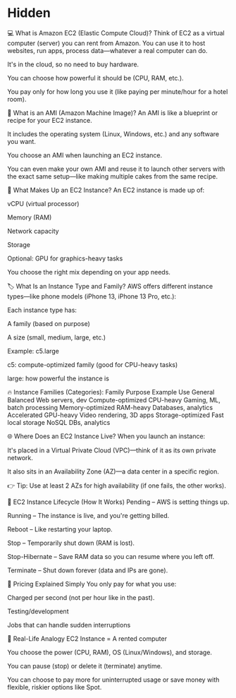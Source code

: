 # Hidden
💻 What is Amazon EC2 (Elastic Compute Cloud)?
Think of EC2 as a virtual computer (server) you can rent from Amazon. You can use it to host websites, run apps, process data—whatever a real computer can do.

It's in the cloud, so no need to buy hardware.

You can choose how powerful it should be (CPU, RAM, etc.).

You pay only for how long you use it (like paying per minute/hour for a hotel room).

🧱 What is an AMI (Amazon Machine Image)?
An AMI is like a blueprint or recipe for your EC2 instance.

It includes the operating system (Linux, Windows, etc.) and any software you want.

You choose an AMI when launching an EC2 instance.

You can even make your own AMI and reuse it to launch other servers with the exact same setup—like making multiple cakes from the same recipe.

🧩 What Makes Up an EC2 Instance?
An EC2 instance is made up of:

vCPU (virtual processor)

Memory (RAM)

Network capacity

Storage

Optional: GPU for graphics-heavy tasks

You choose the right mix depending on your app needs.

🏷️ What Is an Instance Type and Family?
AWS offers different instance types—like phone models (iPhone 13, iPhone 13 Pro, etc.):

Each instance type has:

A family (based on purpose)

A size (small, medium, large, etc.)

Example:
c5.large

c5: compute-optimized family (good for CPU-heavy tasks)

large: how powerful the instance is

🔥 Instance Families (Categories):
Family	Purpose	Example Use
General	Balanced	Web servers, dev
Compute-optimized	CPU-heavy	Gaming, ML, batch processing
Memory-optimized	RAM-heavy	Databases, analytics
Accelerated	GPU-heavy	Video rendering, 3D apps
Storage-optimized	Fast local storage	NoSQL DBs, analytics

🌐 Where Does an EC2 Instance Live?
When you launch an instance:

It's placed in a Virtual Private Cloud (VPC)—think of it as its own private network.

It also sits in an Availability Zone (AZ)—a data center in a specific region.

👉 Tip: Use at least 2 AZs for high availability (if one fails, the other works).

🔁 EC2 Instance Lifecycle (How It Works)
Pending – AWS is setting things up.

Running – The instance is live, and you're getting billed.

Reboot – Like restarting your laptop.

Stop – Temporarily shut down (RAM is lost).

Stop-Hibernate – Save RAM data so you can resume where you left off.

Terminate – Shut down forever (data and IPs are gone).

💸 Pricing Explained Simply
You only pay for what you use:

Charged per second (not per hour like in the past).


Testing/development

Jobs that can handle sudden interruptions

🧠 Real-Life Analogy
EC2 Instance = A rented computer

You choose the power (CPU, RAM), OS (Linux/Windows), and storage.

You can pause (stop) or delete it (terminate) anytime.

You can choose to pay more for uninterrupted usage or save money with flexible, riskier options like Spot.

